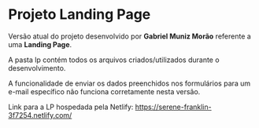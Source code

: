 # Projeto Landing Page

Versão atual do projeto desenvolvido por **Gabriel Muniz Morão** referente a uma **Landing Page**.

A pasta lp contém todos os arquivos criados/utilizados durante o desenvolvimento.

A funcionalidade de enviar os dados preenchidos nos formulários para um e-mail específico não funciona corretamente nesta versão.

Link para a LP hospedada pela Netlify:
https://serene-franklin-3f7254.netlify.com/
